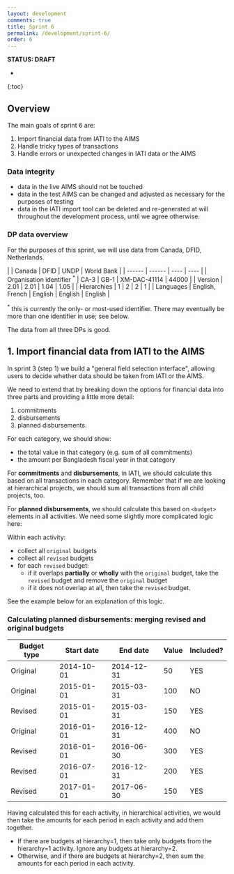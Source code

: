 ```yaml
---
layout: development
comments: true
title: Sprint 6
permalink: /development/sprint-6/
order: 6
---
```


**STATUS: DRAFT**

* 
{:toc}

## Overview

The main goals of sprint 6 are:

1. Import financial data from IATI to the AIMS
2. Handle tricky types of transactions
3. Handle errors or unexpected changes in IATI data or the AIMS

### Data integrity

* data in the live AIMS should not be touched
* data in the test AIMS can be changed and adjusted as necessary for the purposes of testing
* data in the IATI import tool can be deleted and re-generated at will throughout the development process, until we agree otherwise.

### DP data overview

For the purposes of this sprint, we will use data from Canada, DFID, Netherlands.

|  | Canada | DFID | UNDP | World Bank |
| ------ | ------ | ---- | ---- | 
| Organisation identifier <sup>*</sup> | CA-3 | GB-1 | XM-DAC-41114 | 44000 |
| Version | 2.01 | 2.01 | 1.04 | 1.05 |
| Hierarchies | 1 | 2 | 2 | 1 |
| Languages | English, French | English | English | English |

<sup>*</sup> this is currently the only- or most-used identifier. There may eventually be more than one identifier in use; see below.

The data from all three DPs is good.

## 1. Import financial data from IATI to the AIMS

In sprint 3 (step 1) we build a "general field selection interface", allowing users to decide whether data should be taken from IATI or the AIMS.

We need to extend that by breaking down the options for financial data into three parts and providing a little more detail:

1. commitments
2. disbursements
3. planned disbursements.

For each category, we should show:

* the total value in that category (e.g. sum of all commitments)
* the amount per Bangladesh fiscal year in that category

For **commitments** and **disbursements**, in IATI, we should calculate this based on all transactions in each category. Remember that if we are looking at hierarchical projects, we should sum all transactions from all child projects, too.

For **planned disbursements**, we should calculate this based on `<budget>` elements in all activities. We need some slightly more complicated logic here:

Within each activity:

* collect all `original` budgets
* collect all `revised` budgets
* for each `revised` budget:
  * if it overlaps **partially** or **wholly** with the `original` budget, take the `revised` budget and remove the `original` budget
  * if it does not overlap at all, then take the `revised` budget.
  
See the example below for an explanation of this logic.

### Calculating planned disbursements: merging revised and original budgets

| Budget type | Start date | End date | Value | Included? |
| ----------- | ---------- | -------- | ----- | --------- |
| Original | 2014-10-01 | 2014-12-31 | 50 | YES |
| Original | 2015-01-01 | 2015-03-31 | 100 | NO |
| Revised | 2015-01-01 | 2015-03-31 | 150 | YES |
| Original | 2016-01-01 | 2016-12-31 | 400 | NO |
| Revised | 2016-01-01 | 2016-06-30 | 300 | YES |
| Revised | 2016-07-01 | 2016-12-31 | 200 | YES |
| Revised | 2017-01-01 | 2017-06-30 | 150 | YES |

Having calculated this for each activity, in hierarchical activities, we would then take the amounts for each period in each activity and add them together.

* If there are budgets at hierarchy=1, then take only budgets from the hierarchy=1 activity. Ignore any budgets at hierarchy=2.
* Otherwise, and if there are budgets at hierarchy=2, then sum the amounts for each period in each activity.
